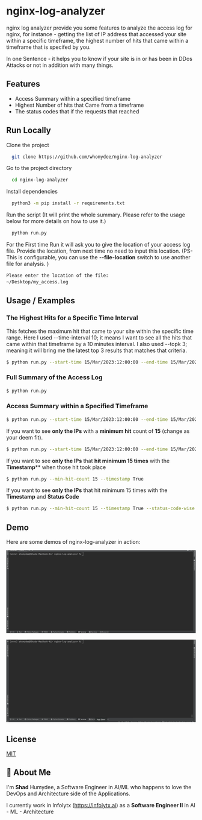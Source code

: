 # nginx-log-analyzer

nginx log analyzer provide you some features to analyze the access log for nginx, for instance - getting the list of IP address that accessed your site within a specific timeframe, the highest number of hits that came within a timeframe that is specifed by you.

In one Sentence - it helps you to know if your site is in or has been in DDos Attacks or not in addition with many things.
## Features

- Access Summary within a specified timeframe
- Highest Number of hits that Came from a timeframe
- The status codes that if the requests that reached
## Run Locally

Clone the project

```bash
  git clone https://github.com/whomydee/nginx-log-analyzer
```

Go to the project directory

```bash
  cd nginx-log-analyzer
```

Install dependencies

```bash
  python3 -m pip install -r requirements.txt
```

Run the script (It will print the whole summary. Please refer to the usage below for more details on how to use it.)

```bash
  python run.py
```
For the First time Run it will ask you to give the location of your access log file. Provide the location, from next
time no need to input this location. (PS- This is configurable, you can use the **--file-location** switch to use another
file for analysis. )

```bash
Please enter the location of the file:
~/Desktop/my_access.log
```
## Usage / Examples

### The Highest Hits for a Specific Time Interval

This fetches the maximum hit that came to your site within the specific time range. Here I used --time-interval 10; it 
means I want to see all the hits that came within that timeframe by a 10 minutes interval. I also used --topk 3;
meaning it will bring me the latest top 3 results that matches that criteria.

```bash
$ python run.py --start-time 15/Mar/2023:12:00:00 --end-time 15/Mar/2023:17:35:00 --time-interval 10 --topk 3
```

### Full Summary of the Access Log

```bash
$ python run.py
```

### Access Summary within a Specified Timeframe

```bash
$ python run.py --start-time 15/Mar/2023:12:00:00 --end-time 15/Mar/2023:17:35:00
```
If you want to see **only the IPs** with a **minimum hit** count of **15** (change as your deem fit).

```bash
$ python run.py --start-time 15/Mar/2023:12:00:00 --end-time 15/Mar/2023:17:35:00 --min-hit-count 15
```

If you want to see **only the IPs** that **hit minimum 15 times** with the **Timestamp**** when those hit took place

```bash
$ python run.py --min-hit-count 15 --timestamp True
```

If you want to see **only the IPs** that hit minimum 15 times with the **Timestamp** and **Status Code**

```bash
$ python run.py --min-hit-count 15 --timestamp True --status-code-wise True
```
## Demo

Here are some demos of nginx-log-analyzer in action:

![Alt Text](https://github.com/whomydee/nginx-log-analyzer/blob/main/assets/demo-1.gif)


![Alt Text](https://github.com/whomydee/nginx-log-analyzer/blob/main/assets/demo-2.gif)


## License

[MIT](https://choosealicense.com/licenses/mit/)


## 🚀 About Me
I'm **Shad** Humydee, a Software Engineer in AI/ML who happens to love the DevOps and Architecture side of the Applications.

I currently work in Infolytx (https://infolytx.ai) as a **Software Engineer II** in AI - ML - Architecture 

